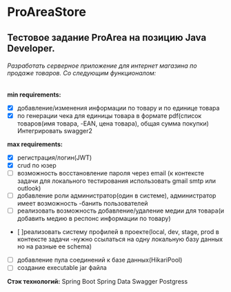 # ProAreaStore
## Тестовое задание ProArea на позицию Java Developer.
###### Разработать серверное приложение для интернет магазина по продаже товаров. Со следующим функционалом:
**min requirements:**
- [x] добавление/изменения информации по товару и по единице товара
- [x] по генерации чека для единицы товара в формате pdf(список товаров(имя товара, -EAN, цена товара), общая сумма покупки)
Интегрировать swagger2

**max requirements:**
- [x] регистрация/логин(JWT)
- [x] crud по юзер
- [ ] возможность восстановление пароля через email (к контексте задачи для локального тестирования использовать gmail smtp или outlook)
- [ ] добавление роли администратор(один в системе), администратор имеет возможность -банить пользователей
- [ ] реализовать возможность добавление/удаление медии для товара(и добавить медию в респонс информации по товару)
- [ ]реализовать систему профилей в проекте(local, dev, stage, prod в контексте задачи -нужно ссылаться на  одну локальную базу данных но на разные ее schema)
- [ ] добавление пула соединений к базе данных(HikariPool)
- [ ] создание executable jar файла

**Стэк технологий:**
Spring Boot
Spring Data
Swagger
Postgress
